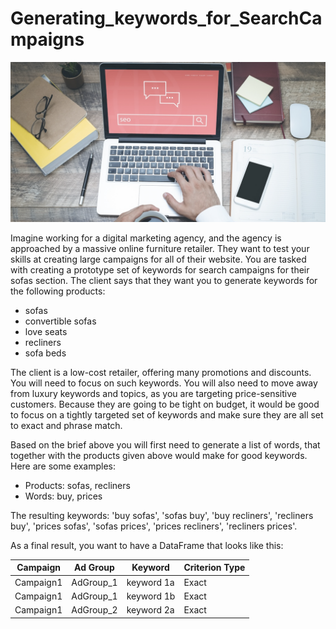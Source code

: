 # Generating_keywords_for_SearchCampaigns

![Work Laptop](https://github.com/rd9437/Generating_keywords_for_SearchCampaigns/raw/main/work_laptop.png)


Imagine working for a digital marketing agency, and the agency is approached by a massive online furniture retailer. They want to test your skills at creating large campaigns for all of their website. You are tasked with creating a prototype set of keywords for search campaigns for their sofas section. The client says that they want you to generate keywords for the following products:

- sofas
- convertible sofas
- love seats
- recliners
- sofa beds

The client is a low-cost retailer, offering many promotions and discounts. You will need to focus on such keywords. You will also need to move away from luxury keywords and topics, as you are targeting price-sensitive customers. Because they are going to be tight on budget, it would be good to focus on a tightly targeted set of keywords and make sure they are all set to exact and phrase match.

Based on the brief above you will first need to generate a list of words, that together with the products given above would make for good keywords. Here are some examples:

- Products: sofas, recliners
- Words: buy, prices

The resulting keywords: 'buy sofas', 'sofas buy', 'buy recliners', 'recliners buy', 'prices sofas', 'sofas prices', 'prices recliners', 'recliners prices'.

As a final result, you want to have a DataFrame that looks like this:

<table>
<thead>
<tr>
<th>Campaign</th>
<th>Ad Group</th>
<th>Keyword</th>
<th>Criterion Type</th>
</tr>
</thead>
<tbody>
<tr>
<td>Campaign1</td>
<td>AdGroup_1</td>
<td>keyword 1a</td>
<td>Exact</td>
</tr>
<tr>
<td>Campaign1</td>
<td>AdGroup_1</td>
<td>keyword 1b</td>
<td>Exact</td>
</tr>
<tr>
<td>Campaign1</td>
<td>AdGroup_2</td>
<td>keyword 2a</td>
<td>Exact</td>
</tr>
</tbody>
</table>
